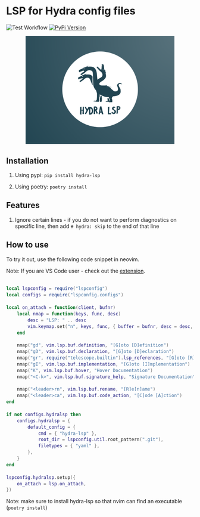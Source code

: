 # LSP for Hydra config files

![Test Workflow](https://github.com/retsediv/hydra-lsp/actions/workflows/test.yml/badge.svg)
[![PyPi Version](https://badge.fury.io/py/hydra-lsp.svg)](https://pypi.python.org/pypi/hydra-lsp/)  


<p align="center">
  <img src="icon_wide.png" alt="Hydra LSP" width="400"/>
</p>


## Installation

1. Using pypi: `pip install hydra-lsp`

2. Using poetry: `poetry install`

## Features

1. Ignore certain lines - if you do not want to perform diagnostics on specific line, then add `# hydra: skip` to the end of that line

## How to use

To try it out, use the following code snippet in neovim.

Note: If you are VS Code user - check out the [extension](https://github.com/retsediv/hydra-lsp-vscode).

```lua

local lspconfig = require("lspconfig")
local configs = require("lspconfig.configs")

local on_attach = function(client, bufnr)
    local nmap = function(keys, func, desc)
        desc = "LSP: " .. desc
        vim.keymap.set("n", keys, func, { buffer = bufnr, desc = desc, noremap = true })
    end

    nmap("gd", vim.lsp.buf.definition, "[G]oto [D]efinition")
    nmap("gD", vim.lsp.buf.declaration, "[G]oto [D]eclaration")
    nmap("gr", require("telescope.builtin").lsp_references, "[G]oto [R]eferences")
    nmap("gI", vim.lsp.buf.implementation, "[G]oto [I]mplementation")
    nmap("K", vim.lsp.buf.hover, "Hover Documentation")
    nmap("<C-k>", vim.lsp.buf.signature_help, "Signature Documentation")

    nmap("<leader>rn", vim.lsp.buf.rename, "[R]e[n]ame")
    nmap("<leader>ca", vim.lsp.buf.code_action, "[C]ode [A]ction")
end

if not configs.hydralsp then
    configs.hydralsp = {
        default_config = {
            cmd = { "hydra-lsp" },
            root_dir = lspconfig.util.root_pattern(".git"),
            filetypes = { "yaml" },
        },
    }
end

lspconfig.hydralsp.setup({
    on_attach = lsp.on_attach,
})

```

Note: make sure to install hydra-lsp so that nvim can find an executable (`poetry install`)
